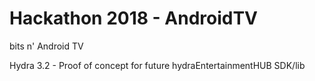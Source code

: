 # Hackathon 2018 - AndroidTV
bits n' Android TV 

Hydra 3.2 - Proof of concept for future hydraEntertainmentHUB SDK/lib
